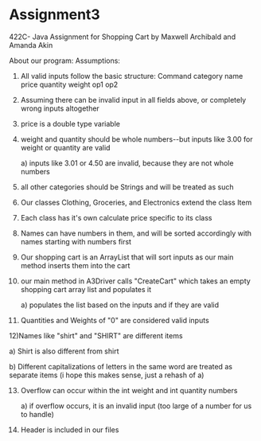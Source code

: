 # Assignment3
422C- Java Assignment for Shopping Cart by Maxwell Archibald and Amanda Akin

About our program: 
Assumptions: 
1) All valid inputs follow the basic structure: Command category name price quantity weight op1 op2

2) Assuming there can be invalid input in all fields above, or completely wrong inputs altogether

3) price is a double type variable

4) weight and quantity should be whole numbers--but inputs like 3.00 for weight or quantity are valid
   
    a) inputs like 3.01 or 4.50 are invalid, because they are not whole numbers

5) all other categories should be Strings and will be treated as such

6) Our classes Clothing, Groceries, and Electronics extend the class Item

7) Each class has it's own calculate price specific to its class

8) Names can have numbers in them, and will be sorted accordingly with names starting with numbers first

9) Our shopping cart is an ArrayList that will sort inputs as our main method inserts them into the cart

10) our main method in A3Driver calls "CreateCart" which takes an empty shopping cart array list and populates it 

    a) populates the list based on the inputs and if they are valid

11) Quantities and Weights of "0" are considered valid inputs

12)Names like "shirt" and "SHIRT" are different items

  a) Shirt is also different from shirt

  b) Different capitalizations of letters in the same word are treated as separate items (i hope this makes sense, just a rehash of a)

13) Overflow can occur within the int weight and int quantity numbers 

    a) if overflow occurs, it is an invalid input (too large of a number for us to handle)

14) Header is included in our files

